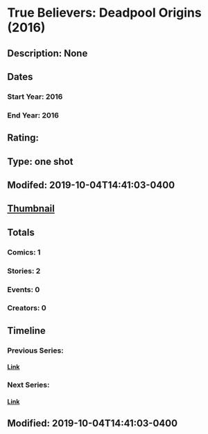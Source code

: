 # True Believers: Deadpool Origins (2016)
## Description: None
## Dates
### Start Year: 2016
### End Year: 2016
## Rating: 
## Type: one shot
## Modifed: 2019-10-04T14:41:03-0400
## [Thumbnail](http://i.annihil.us/u/prod/marvel/i/mg/3/80/568abe9426223.jpg)
## Totals
### Comics: 1
### Stories: 2
### Events: 0
### Creators: 0
## Timeline
### Previous Series: 
#### [Link]()
### Next Series: 
#### [Link]()
## Modified: 2019-10-04T14:41:03-0400